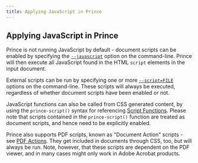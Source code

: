 ```yaml
---
title: Applying JavaScript in Prince
---
```


Applying JavaScript in Prince
-----------------------------

Prince is not running JavaScript by default - document scripts can be enabled by specifying the [`--javascript`](doc-latest/doc-refs.html#cl-javascript) option on the command-line. Prince will then execute all JavaScript found in the HTML `script` elements in the input document.

External scripts can be run by specifying one or more [`--script=FILE`](doc-latest/doc-refs.html#cl-script) options on the command-line. These scripts will always be executed, regardless of whether document scripts have been enabled or not.

JavaScript functions can also be called from CSS generated content, by using the `prince-script()` syntax for referencing [Script Functions](doc-latest/gen-content.html#scriptfunc). Please note that scripts contained in the `prince-script()` function are treated as document scripts, and hence need to be explicitly enabled.

Prince also supports PDF scripts, known as "Document Action" scripts - see [PDF Actions](doc-latest/pdf-output.html#pdf-actions). They get included in documents through CSS, too, but will always be run. Note, however, that these scripts are dependent on the PDF viewer, and in many cases might only work in Adobe Acrobat products.

